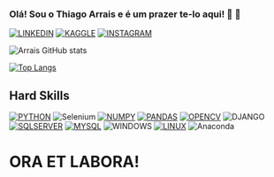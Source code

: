 ### Olá! Sou o Thiago Arrais e é um prazer te-lo aqui! 👊 🙏


[![LINKEDIN](https://img.shields.io/badge/LinkedIn-0077B5?style=for-the-badge&logo=linkedin&logoColor=white)](https://www.linkedin.com/in/tgoarrais/)
[![KAGGLE](https://img.shields.io/badge/Kaggle-20BEFF?style=for-the-badge&logo=Kaggle&logoColor=white)](https://www.kaggle.com/tgoarrais)
[![INSTAGRAM](https://img.shields.io/badge/Instagram-E4405F?style=for-the-badge&logo=instagram&logoColor=white)](https://www.instagram.com/tgoarrais/)

![Arrais GitHub stats](https://github-readme-stats.vercel.app/api?username=tgoarrais&show_icons=true&theme=merko)

[![Top Langs](https://github-readme-stats.vercel.app/api/top-langs/?username=tgoarrais&layout=compact)](https://github.com/tgoarrais/github-readme-stats)

## Hard Skills

[![PYTHON](https://img.shields.io/badge/Python-3776AB?style=for-the-badge&logo=python&logoColor=white)](https://docs.python.org/3/)
![Selenium](https://img.shields.io/badge/-selenium-%43B02A?style=for-the-badge&logo=selenium&logoColor=white)
[![NUMPY](https://img.shields.io/badge/Numpy-777BB4?style=for-the-badge&logo=numpy&logoColor=white)](https://numpy.org/doc/)
[![PANDAS](https://img.shields.io/badge/Pandas-2C2D72?style=for-the-badge&logo=pandas&logoColor=white)](https://pandas.pydata.org/docs/)
[![OPENCV](https://img.shields.io/badge/OpenCV-27338e?style=for-the-badge&logo=OpenCV&logoColor=white)](https://opencv.org/)
![DJANGO](https://img.shields.io/badge/Django-092E20?style=for-the-badge&logo=django&logoColor=white)
[![SQLSERVER](https://img.shields.io/badge/Microsoft%20SQL%20Server-CC2927?style=for-the-badge&logo=microsoft%20sql%20server&logoColor=white)](https://docs.microsoft.com/pt-br/sql/sql-server/?view=sql-server-ver15)
[![MYSQL](https://img.shields.io/badge/MySQL-00000F?style=for-the-badge&logo=mysql&logoColor=white)](https://dev.mysql.com/doc/)
![WINDOWS](https://img.shields.io/badge/Windows-0078D6?style=for-the-badge&logo=windows&logoColor=white)
[![LINUX](https://img.shields.io/badge/Linux-FCC624?style=for-the-badge&logo=linux&logoColor=black)](https://www.kernel.org/doc/html/latest/)
![Anaconda](https://img.shields.io/badge/Anaconda-%2344A833.svg?style=for-the-badge&logo=anaconda&logoColor=white)
# ORA ET LABORA!
